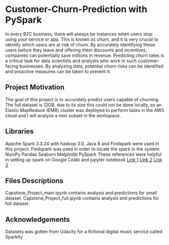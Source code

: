 # Customer-Churn-Prediction with PySpark
In every B2C business, there will always be instances when users stop using your service or app. This is known as churn, and it is very crucial to identify which users are at risk of churn. By accurately identifying these users before they leave and offering them discounts and incentives, companies can potentially save millions in revenue. Predicting churn rates is a critical task for data scientists and analysts who work in such customer-facing businesses. By analyzing data, potential churn risks can be identified and proactive measures can be taken to prevent it.
## Project Motivation
The goal of this project is to accurately predict users capable of churning. The full dataset is 12GB, due to its size this could not be done locally, so an Elastic MapReduce (EMR) cluster was deployed to perform tasks in the AWS cloud and I will analyze a mini subset in the workspace.
## Libraries
Apache Spark 3.3.24 with hadoop 3.0, Java 8 and Findspark were used in this project. Findspark was used in order to locate the spark in the system.
NumPy
Pandas
Seaborn
Matplotlib
PySpark 
These references were helpful in setting up spark on Google Colab and jupyter notebook [Link 1](https://towardsdatascience.com/pyspark-in-google-colab-6821c2faf41c)
[Link 2](https://medium.com/@deepa.account/setting-up-spark-ui-with-colab-7bdbc0ac5fa7)
[Link 3](https://naomi-fridman.medium.com/install-pyspark-to-run-on-jupyter-notebook-on-windows-4ec2009de21f)

## Files Descriptions
Capstone_Project_main.ipynb contains analysis and predictions for small dataset.
Capstone_Project_full.ipynb contains analysis and predictions for full dataset.

## Acknowledgements
Datasets was gotten from Udacity for a fictional digital music service called Sparkify

